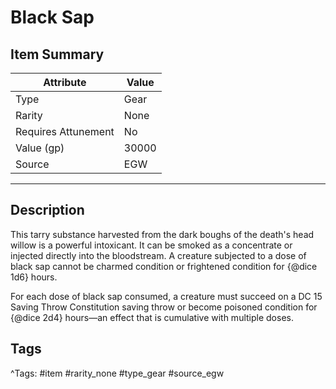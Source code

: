 # Black Sap

## Item Summary

| Attribute            | Value                        |
|----------------------|------------------------------|
| Type                 | Gear |
| Rarity               | None             |
| Requires Attunement  | No                |
| Value (gp)           | 30000    |
| Source               | EGW |

---

## Description

This tarry substance harvested from the dark boughs of the death's head willow is a powerful intoxicant. It can be smoked as a concentrate or injected directly into the bloodstream. A creature subjected to a dose of black sap cannot be charmed condition or frightened condition for {@dice 1d6} hours.

For each dose of black sap consumed, a creature must succeed on a DC 15 Saving Throw Constitution saving throw or become poisoned condition for {@dice 2d4} hours—an effect that is cumulative with multiple doses.

## Tags

^Tags: #item #rarity_none #type_gear #source_egw